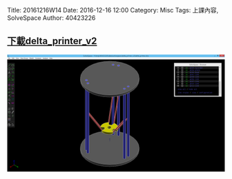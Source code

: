 Title: 20161216W14
Date: 2016-12-16 12:00
Category: Misc
Tags: 上課內容, SolveSpace
Author: 40423226

<h2><a href="https://github.com/40423226/2016fallcadp_hw/raw/gh-pages/data/solvespace/delta_printer_v2.7z">下載delta_printer_v2</a></h2>
<img src="../data/solvespace/delta_printer_v2/delta_printer.png" width="800" />